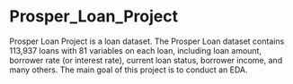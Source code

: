 # Prosper_Loan_Project
Prosper Loan Project is a loan dataset. The Prosper Loan dataset contains 113,937 loans with 81 variables on each loan, including loan amount, borrower rate (or interest rate), current loan status, borrower income, and many others. The main goal of this project is to conduct an EDA.
